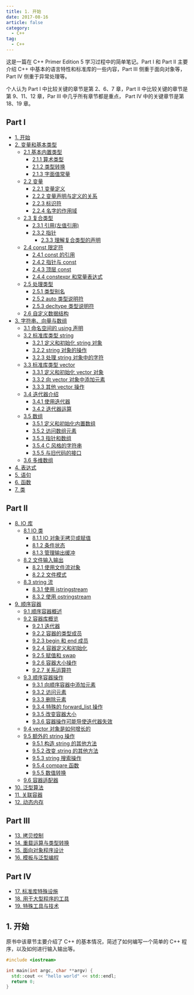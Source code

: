 ```yaml
---
title: 1. 开始
date: 2017-08-16
article: false
category:
  - C++
tag:
  - C++
---
```


这是一篇在 C++ Primer Edition 5 学习过程中的简单笔记。Part I 和 Part II 主要介绍 C++ 中基本的语言特性和标准库的一些内容，Part III 侧重于面向对象等，Part IV 侧重于异常处理等。

个人认为 Part I 中比较关键的章节是第 2、6、7 章，Part II 中比较关键的章节是第 9、11、12 章，Par III 中几乎所有章节都是重点， Part IV 中的关键章节是第 18、19 章。

## Part I

- [1. 开始](chapter1.md)
- [2. 变量和基本类型](chapter2.md)
  - [2.1 基本内置类型](chapter2.md/#_2-1-基本内置类型)
    - [2.1.1 算术类型](chapter2.md/#_2-1-1-算术类型)
    - [2.1.2 类型转换](chapter2.md/#_2-1-2-类型转换)
    - [2.1.3 字面值常量](chapter2.md/#_2-1-3-字面值常量)
  - [2.2 变量](chapter2.md/#_2-2-变量)
    - [2.2.1 变量定义](chapter2.md/#_2-2-1-变量定义)
    - [2.2.2 变量声明与定义的关系](chapter2.md/#_2-2-2-变量声明与定义的关系)
    - [2.2.3 标识符](chapter2.md/#_2-2-3-标识符)
    - [2.2.4 名字的作用域](chapter2.md/#_2-2-4-名字的作用域)
  - [2.3 复合类型](chapter2.md/#_2-3-复合类型)
    - [2.3.1 引用(左值引用)](chapter2.md/#_2-3-1-引用-左值引用)
    - [2.3.2 指针](chapter2.md/#_2-3-2-指针)
      - [2.3.3 理解复合类型的声明](chapter2.md/#_2-3-3-理解复合类型的声明)
  - [2.4 const 限定符](chapter2.md/#_2-4-const-限定符)
    - [2.4.1 const 的引用](chapter2.md/#_2-4-1-const-的引用)
    - [2.4.2 指针与 const](chapter2.md/#_2-4-2-指针与-const)
    - [2.4.3 顶层 const](chapter2.md/#_2-4-3-顶层-const)
    - [2.4.4 constexpr 和常量表达式](chapter2.md/#_2-4-4-constexpr-和常量表达式)
  - [2.5 处理类型](chapter2.md/#_2-5-处理类型)
    - [2.5.1 类型别名](chapter2.md/#_2-5-1-类型别名)
    - [2.5.2 auto 类型说明符](chapter2.md/#_2-5-2-auto-类型说明符)
    - [2.5.3 decltype 类型说明符](chapter2.md/#2_5-3-decltype-类型说明符)
  - [2.6 自定义数据结构](chapter2.md/#_2-6-自定义数据结构)
- [3. 字符串、向量与数组](chapter3.md)
  - [3.1 命名空间的 using 声明](chapter3.md/#_3-1-命名空间的-using-声明)
  - [3.2 标准库类型 string](chapter3.md/#_3-2-标准库类型-string)
    - [3.2.1 定义和初始化 string 对象](chapter3.md/#_3-2-1-定义和初始化-string-对象)
    - [3.2.2 string 对象的操作](chapter3.md/#_3-2-2-string-对象的操作)
    - [3.2.3 处理 string 对象中的字符](chapter3.md/#_3-2-3-处理-string-对象中的字符)
  - [3.3 标准库类型 vector](chapter3.md/#_3-3-标准库类型-vector)
    - [3.3.1 定义和初始化 vector 对象](chapter3.md/#_3-3-1-定义和初始化-vector-对象)
    - [3.3.2 向 vector 对象中添加元素](chapter3.md/#_3-3-2-向-vector-对象中添加元素)
    - [3.3.3 其他 vector 操作](chapter3.md/#_3-3-3-其他-vector-操作)
  - [3.4 迭代器介绍](chapter3.md/#_3-4-迭代器介绍)
    - [3.4.1 使用迭代器](chapter3.md/#_3-4-1-使用迭代器)
    - [3.4.2 迭代器运算](chapter3.md/#_3-4-2-迭代器运算)
  - [3.5 数组](chapter3.md/#_3-5-数组)
    - [3.5.1 定义和初始化内置数组](chapter3.md/#_3-5-1-定义和初始化内置数组)
    - [3.5.2 访问数组元素](chapter3.md/#_3-5-2-访问数组元素)
    - [3.5.3 指针和数组](chapter3.md/#_3-5-3-指针和数组)
    - [3.5.4 C 风格的字符串](chapter3.md/#_3-5-4-c-风格的字符串)
    - [3.5.5 与旧代码的接口](chapter3.md/#_3-5-5-与旧代码的接口)
  - [3.6 多维数组](chapter3.md/#_3-6-多维数组)
- [4. 表达式](chapter4.md)
- [5. 语句](chapter5.md)
- [6. 函数](chapter6.md)
- [7. 类](chapter7.md)

## Part II

- [8. IO 库](chapter8.md)
  - [8.1 IO 类](chapter8.md/#_8-1-io-类)
    - [8.1.1 IO 对象无拷贝或赋值](chapter8.md/#_8-1-1-io-对象无拷贝或赋值)
    - [8.1.2 条件状态](chapter8.md/#_8-1-2-条件状态)
    - [8.1.3 管理输出缓冲](chapter8.md/#_8-1-3-管理输出缓冲)
  - [8.2 文件输入输出](chapter8.md/#_8-2-文件输入输出)
    - [8.2.1 使用文件流对象](chapter8.md/#_8-2-1-使用文件流对象)
    - [8.2.2 文件模式](chapter8.md/#_8-2-2-文件模式)
  - [8.3 string 流](chapter8.md/#_8-3-string-流)
    - [8.3.1 使用 istringstream](chapter8.md/#_8-3-1-使用-istringstream)
    - [8.3.2 使用 ostringstream](chapter8.md/#_8-3-2-使用-ostringstream)
- [9. 顺序容器](chapter9.md)
  - [9.1 顺序容器概述](chapter9.md/#_9-1-顺序容器概述)
  - [9.2 容器库概览](chapter9.md/#_9-2-容器库概览)
    - [9.2.1 迭代器](chapter9.md/#_9-2-1-迭代器)
    - [9.2.2 容器的类型成员](chapter9.md/#_9-2-2-容器的类型成员)
    - [9.2.3 begin 和 end 成员](chapter9.md/#_9-2-3-begin-和-end-成员)
    - [9.2.4 容器定义和初始化](chapter9.md/#_9-2-4-容器定义和初始化)
    - [9.2.5 赋值和 swap](chapter9.md/#_9-2-5-赋值和-swap)
    - [9.2.6 容器大小操作](chapter9.md/#_9-2-6-容器大小操作)
    - [9.2.7 关系运算符](chapter9.md/#_9-2-7-关系运算符)
  - [9.3 顺序容器操作](chapter9.md/#_9-3-顺序容器操作)
    - [9.3.1 向顺序容器中添加元素](chapter9.md/#_9-3-1-向顺序容器中添加元素)
    - [9.3.2 访问元素](chapter9.md/#_9-3-2-访问元素)
    - [9.3.3 删除元素](chapter9.md/#_9-3-3-删除元素)
    - [9.3.4 特殊的 forward_list 操作](chapter9.md/#_9-3-4-特殊的-forward_list-操作)
    - [9.3.5 改变容器大小](chapter9.md/#_9-3-5-改变容器大小)
    - [9.3.6 容器操作可能导使迭代器失效](chapter9.md/#_9-3-6-容器操作可能导使迭代器失效)
  - [9,4 vector 对象是如何增长的](chapter9.md/#_9-4-vector-对象是如何增长的)
  - [9.5 额外的 string 操作](chapter9.md/#_9-5-额外的-string-操作)
    - [9.5.1 构造 string 的其他方法](chapter9.md/#_9-5-1-构造-string-的其他方法)
    - [9.5.2 改变 string 的其他方法](chapter9.md/#_9-5-2-改变-string-的其他方法)
    - [9.5.3 string 搜索操作](chapter9.md/#_9-5-3-string-搜索操作)
    - [9.5.4 compare 函数](chapter9.md/#_9-5-4-compare-函数)
    - [9.5.5 数值转换](chapter9.md/#_9-5-5-数值转换)
  - [9.6 容器适配器](chapter9.md/#_9-6-容器适配器)
- [10. 泛型算法](chapter10.md)
- [11. 关联容器](chapter11.md)
- [12. 动态内存](chapter12.md)

## Part III

- [13. 拷贝控制](chapter13.md)
- [14. 重载运算与类型转换](chapter14.md)
- [15. 面向对象程序设计](chapter15.md)
- [16. 模板与泛型编程](chapter16.md)

## Part IV

- [17. 标准库特殊设施](chapter17.md)
- [18. 用于大型程序的工具](chapter18.md)
- [19. 特殊工具与技术](chapter19.md)

## 1. 开始

原书中该章节主要介绍了 C++ 的基本情况，简述了如何编写一个简单的 C++ 程序，以及如何进行输入输出等。

```cpp
#include <iostream>

int main(int argc, char **argv) {
  std::cout << "hello world" << std::endl;
  return 0;
}

```
